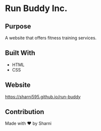 # Run Buddy Inc.

## Purpose
A website that offers fitness training services.

## Built With
* HTML
* CSS

## Website 
https://sharni595.github.io/run-buddy

## Contribution
Made with ❤️ by Sharni 
